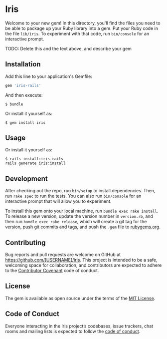 # Iris

Welcome to your new gem! In this directory, you'll find the files you need to be able to package up your Ruby library into a gem. Put your Ruby code in the file `lib/iris`. To experiment with that code, run `bin/console` for an interactive prompt.

TODO: Delete this and the text above, and describe your gem

## Installation

Add this line to your application's Gemfile:

```ruby
gem 'iris-rails'
```

And then execute:

    $ bundle

Or install it yourself as:

    $ gem install iris

## Usage

Or install it yourself as:

    $ rails install:iris-rails
    rails generate iris:install 

## Development

After checking out the repo, run `bin/setup` to install dependencies. Then, run `rake spec` to run the tests. You can also run `bin/console` for an interactive prompt that will allow you to experiment.

To install this gem onto your local machine, run `bundle exec rake install`. To release a new version, update the version number in `version.rb`, and then run `bundle exec rake release`, which will create a git tag for the version, push git commits and tags, and push the `.gem` file to [rubygems.org](https://rubygems.org).

## Contributing

Bug reports and pull requests are welcome on GitHub at https://github.com/[USERNAME]/iris. This project is intended to be a safe, welcoming space for collaboration, and contributors are expected to adhere to the [Contributor Covenant](http://contributor-covenant.org) code of conduct.

## License

The gem is available as open source under the terms of the [MIT License](https://opensource.org/licenses/MIT).

## Code of Conduct

Everyone interacting in the Iris project’s codebases, issue trackers, chat rooms and mailing lists is expected to follow the [code of conduct](https://github.com/[USERNAME]/iris/blob/master/CODE_OF_CONDUCT.md).
